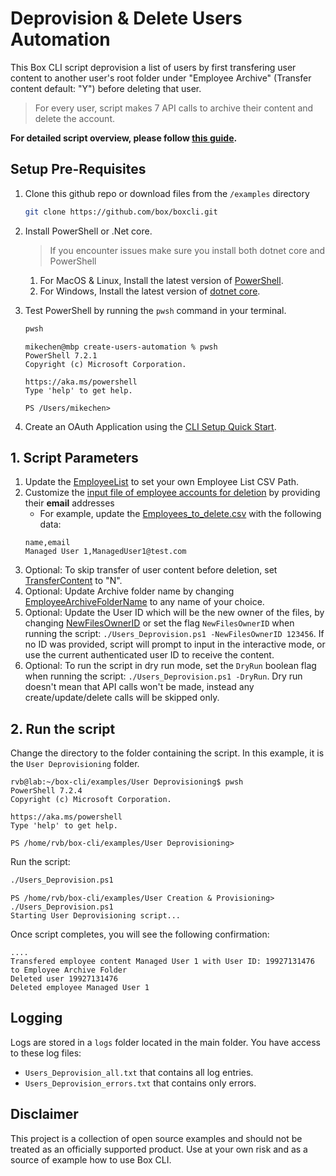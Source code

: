 # Deprovision & Delete Users Automation
This Box CLI script deprovision a list of users by first transfering user content to another user's root folder under "Employee Archive" (Transfer content default: "Y") before deleting that user.

> For every user, script makes 7 API calls to archive their content and delete the account.

**For detailed script overview, please follow [this guide](https://developer.box.com/guides/cli/scripts/deprovision-users/).**

## Setup Pre-Requisites
1. Clone this github repo or download files from the `/examples` directory
   ```bash
   git clone https://github.com/box/boxcli.git
   ```
2. Install PowerShell or .Net core.
   > If you encounter issues make sure you install both dotnet core and PowerShell
    1. For MacOS & Linux, Install the latest version of [PowerShell](https://docs.microsoft.com/en-us/powershell/scripting/install/installing-powershell?view=powershell-7.2).
    2. For Windows, Install the latest version of [dotnet core](https://dotnet.microsoft.com/download).
    
3. Test PowerShell by running the `pwsh` command in your terminal.
   ```bash
   pwsh
   ```
   
	```
	mikechen@mbp create-users-automation % pwsh
	PowerShell 7.2.1
	Copyright (c) Microsoft Corporation.
	
	https://aka.ms/powershell
	Type 'help' to get help.
	
	PS /Users/mikechen>
	```

4. Create an OAuth Application using the [CLI Setup Quick Start][oauth-guide].

## 1. Script Parameters
1. Update the [EmployeeList](Users_Deprovision.ps1#L12) to set your own Employee List CSV Path.
2. Customize the [input file of employee accounts for deletion](Employees_to_delete.csv) by providing their **email** addresses
	* For example, update the [Employees_to_delete.csv](Employees_to_delete.csv) with the following data:
	```
	name,email
	Managed User 1,ManagedUser1@test.com
	```
3. Optional: To skip transfer of user content before deletion, set [TransferContent](Users_Deprovision.ps1#L15) to "N".
4. Optional: Update Archive folder name by changing  [EmployeeArchiveFolderName](Users_Deprovision.ps1#L18) to any name of your choice.
5. Optional: Update the User ID which will be the new owner of the files, by changing [NewFilesOwnerID](Users_Deprovision.ps1#L10) or
set the flag `NewFilesOwnerID` when running the script:
`./Users_Deprovision.ps1 -NewFilesOwnerID 123456`. If no ID was provided, script will prompt to input in the interactive mode, or use the current authenticated user ID to receive the content.
6. Optional: To run the script in dry run mode, set the `DryRun` boolean flag when running the script:
`./Users_Deprovision.ps1 -DryRun`.
 Dry run doesn't mean that API calls won't be made, instead any create/update/delete calls will be skipped only.

## 2. Run the script
Change the directory to the folder containing the script. In this example, it is the `User Deprovisioning` folder.

```
rvb@lab:~/box-cli/examples/User Deprovisioning$ pwsh
PowerShell 7.2.4
Copyright (c) Microsoft Corporation.

https://aka.ms/powershell
Type 'help' to get help.

PS /home/rvb/box-cli/examples/User Deprovisioning>
```

Run the script:
```bash
./Users_Deprovision.ps1
```


```
PS /home/rvb/box-cli/examples/User Creation & Provisioning> ./Users_Deprovision.ps1
Starting User Deprovisioning script...
```

Once script completes, you will see the following confirmation:

```
....
Transfered employee content Managed User 1 with User ID: 19927131476 to Employee Archive Folder
Deleted user 19927131476
Deleted employee Managed User 1
```

## Logging
Logs are stored in a `logs` folder located in the main folder. You have access to these log files:

* `Users_Deprovision_all.txt` that contains all log entries.
* `Users_Deprovision_errors.txt` that contains only errors.

## Disclaimer
This project is a collection of open source examples and should not be treated as an officially supported product. Use at your own risk and as a source of example how to use Box CLI.

[oauth-guide]: https://developer.box.com/guides/cli/quick-start/
